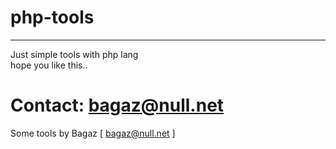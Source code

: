 # php-tools

* * *

Just simple tools with php lang  
hope you like this..  

Contact: bagaz@null.net
=======
Some tools by Bagaz [ bagaz@null.net ]
